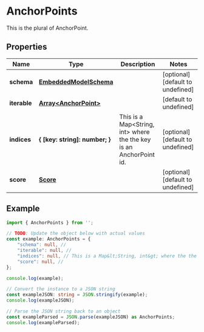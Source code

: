 
# AnchorPoints

This is the plural of AnchorPoint.

## Properties

Name | Type | Description | Notes
------------ | ------------- | ------------- | -------------
**schema** | [**EmbeddedModelSchema**](EmbeddedModelSchema) |  | [optional] [default to undefined]
**iterable** | [**Array&lt;AnchorPoint&gt;**](AnchorPoint) |  | [default to undefined]
**indices** | **\{ [key: string]: number; \}** | This is a Map&lt;String, int&gt; where the the key is an AnchorPoint id. | [optional] [default to undefined]
**score** | [**Score**](Score) |  | [optional] [default to undefined]

## Example

```typescript
import { AnchorPoints } from '';

// TODO: Update the object below with actual values
const example: AnchorPoints = {
    "schema": null, // 
    "iterable": null, // 
    "indices": null, // This is a Map&lt;String, int&gt; where the the key is an AnchorPoint id.
    "score": null, // 
};

console.log(example);

// Convert the instance to a JSON string
const exampleJSON: string = JSON.stringify(example);
console.log(exampleJSON);

// Parse the JSON string back to an object
const exampleParsed = JSON.parse(exampleJSON) as AnchorPoints;
console.log(exampleParsed);
```




